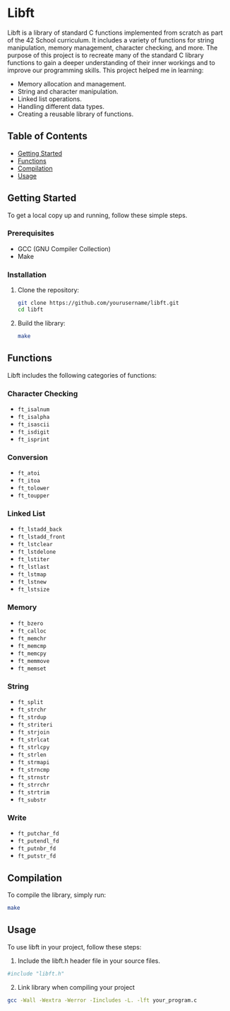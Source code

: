 # Libft

Libft is a library of standard C functions implemented from scratch as part of the 42 School curriculum. It includes a variety of functions for string manipulation, memory management, character checking, and more.
The purpose of this project is to recreate many of the standard C library functions to gain a deeper understanding of their inner workings and to improve our programming skills. This project helped me in learning:
- Memory allocation and management.
- String and character manipulation.
- Linked list operations.
- Handling different data types.
- Creating a reusable library of functions.

## Table of Contents

- [Getting Started](#getting-started)
- [Functions](#functions)
- [Compilation](#compilation)
- [Usage](#usage)

## Getting Started

To get a local copy up and running, follow these simple steps.

### Prerequisites

- GCC (GNU Compiler Collection)
- Make

### Installation

1. Clone the repository:
    ```sh
    git clone https://github.com/yourusername/libft.git
    cd libft
    ```

2. Build the library:
    ```sh
    make
    ```

## Functions

Libft includes the following categories of functions:

### Character Checking

- `ft_isalnum`
- `ft_isalpha`
- `ft_isascii`
- `ft_isdigit`
- `ft_isprint`

### Conversion

- `ft_atoi`
- `ft_itoa`
- `ft_tolower`
- `ft_toupper`

### Linked List

- `ft_lstadd_back`
- `ft_lstadd_front`
- `ft_lstclear`
- `ft_lstdelone`
- `ft_lstiter`
- `ft_lstlast`
- `ft_lstmap`
- `ft_lstnew`
- `ft_lstsize`

### Memory

- `ft_bzero`
- `ft_calloc`
- `ft_memchr`
- `ft_memcmp`
- `ft_memcpy`
- `ft_memmove`
- `ft_memset`

### String

- `ft_split`
- `ft_strchr`
- `ft_strdup`
- `ft_striteri`
- `ft_strjoin`
- `ft_strlcat`
- `ft_strlcpy`
- `ft_strlen`
- `ft_strmapi`
- `ft_strncmp`
- `ft_strnstr`
- `ft_strrchr`
- `ft_strtrim`
- `ft_substr`

### Write

- `ft_putchar_fd`
- `ft_putendl_fd`
- `ft_putnbr_fd`
- `ft_putstr_fd`

## Compilation

To compile the library, simply run:

```sh
make
```

## Usage
To use libft in your project, follow these steps:

1. Include the libft.h header file in your source files.
```sh
#include "libft.h"
```
2. Link library when compiling your project
```sh
gcc -Wall -Wextra -Werror -Iincludes -L. -lft your_program.c
```
